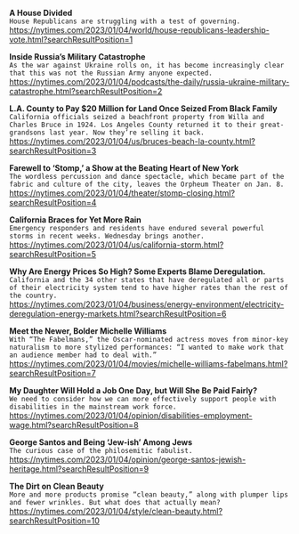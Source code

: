 **A House Divided**\
`House Republicans are struggling with a test of governing.`\
https://nytimes.com/2023/01/04/world/house-republicans-leadership-vote.html?searchResultPosition=1

**Inside Russia’s Military Catastrophe**\
`As the war against Ukraine rolls on, it has become increasingly clear that this was not the Russian Army anyone expected.`\
https://nytimes.com/2023/01/04/podcasts/the-daily/russia-ukraine-military-catastrophe.html?searchResultPosition=2

**L.A. County to Pay $20 Million for Land Once Seized From Black Family**\
`California officials seized a beachfront property from Willa and Charles Bruce in 1924. Los Angeles County returned it to their great-grandsons last year. Now they’re selling it back.`\
https://nytimes.com/2023/01/04/us/bruces-beach-la-county.html?searchResultPosition=3

**Farewell to ‘Stomp,’ a Show at the Beating Heart of New York**\
`The wordless percussion and dance spectacle, which became part of the fabric and culture of the city, leaves the Orpheum Theater on Jan. 8.`\
https://nytimes.com/2023/01/04/theater/stomp-closing.html?searchResultPosition=4

**California Braces for Yet More Rain**\
`Emergency responders and residents have endured several powerful storms in recent weeks. Wednesday brings another.`\
https://nytimes.com/2023/01/04/us/california-storm.html?searchResultPosition=5

**Why Are Energy Prices So High? Some Experts Blame Deregulation.**\
`California and the 34 other states that have deregulated all or parts of their electricity system tend to have higher rates than the rest of the country.`\
https://nytimes.com/2023/01/04/business/energy-environment/electricity-deregulation-energy-markets.html?searchResultPosition=6

**Meet the Newer, Bolder Michelle Williams**\
`With “The Fabelmans,” the Oscar-nominated actress moves from minor-key naturalism to more stylized performances: “I wanted to make work that an audience member had to deal with.”`\
https://nytimes.com/2023/01/04/movies/michelle-williams-fabelmans.html?searchResultPosition=7

**My Daughter Will Hold a Job One Day, but Will She Be Paid Fairly?**\
`We need to consider how we can more effectively support people with disabilities in the mainstream work force.`\
https://nytimes.com/2023/01/04/opinion/disabilities-employment-wage.html?searchResultPosition=8

**George Santos and Being ‘Jew-ish’ Among Jews**\
`The curious case of the philosemitic fabulist.`\
https://nytimes.com/2023/01/04/opinion/george-santos-jewish-heritage.html?searchResultPosition=9

**The Dirt on Clean Beauty**\
`More and more products promise “clean beauty,” along with plumper lips and fewer wrinkles. But what does that actually mean?`\
https://nytimes.com/2023/01/04/style/clean-beauty.html?searchResultPosition=10

